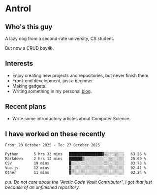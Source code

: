 # Antrol

## Who's this guy

A lazy dog from a second-rate university, CS student.

But now a CRUD boy😭.

## Interests

* Enjoy creating new projects and repositories, but never finish them.
* Front-end development, just a beginner.
* Making gadgets.
* Writing something in my personal [blog](https://blog.antrol.xyz/).

## Recent plans

* Write some introductory articles about Computer Science.

<!--
* Try to develop a website for [Anime4KCPP](https://github.com/TianZerL/Anime4KCPP).
* Develop a Markdown renderer which user can customize its css, of course it is GUI-based.~~(If I could finish  it before getting bored)~~
* Work with my [teammates](https://github.com/SWJTU-Lazy-Dogs).
* Find something interests me, as a hobby after finishing my ~~boring~~ homework.
-->

## I have worked on these recently

<!--START_SECTION:waka-->

```txt
From: 20 October 2025 - To: 27 October 2025

Python       5 hrs 33 mins   ███████████████▓░░░░░░░░░   63.26 %
Markdown     2 hrs 12 mins   ██████▒░░░░░░░░░░░░░░░░░░   25.09 %
CSV          19 mins         █░░░░░░░░░░░░░░░░░░░░░░░░   03.73 %
Vue.js       12 mins         ▓░░░░░░░░░░░░░░░░░░░░░░░░   02.41 %
Other        11 mins         ▓░░░░░░░░░░░░░░░░░░░░░░░░   02.24 %
```

<!--END_SECTION:waka-->

*p.s.  Do not care about the "Arctic Code Vault Contributor", I got that just because of an unfinished repository.*

<!--
**qzmlgfj/qzmlgfj** is a ✨ _special_ ✨ repository because its `README.md` (this file) appears on your GitHub profile.

Here are some ideas to get you started:

- 🔭 I’m currently working on ...
- 🌱 I’m currently learning ...
- 👯 I’m looking to collaborate on ...
- 🤔 I’m looking for help with ...
- 💬 Ask me about ...
- 📫 How to reach me: ...
- 😄 Pronouns: ...
- ⚡ Fun fact: ...
-->
